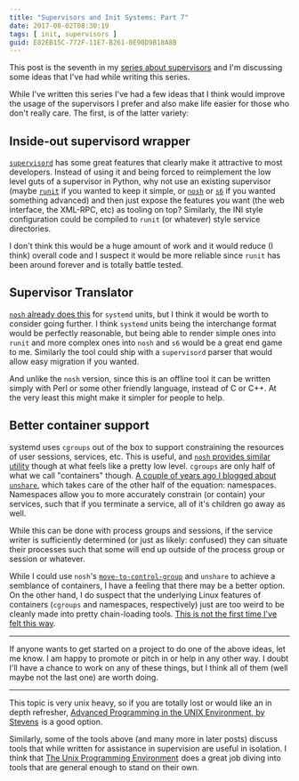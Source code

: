 ```yaml
---
title: "Supervisors and Init Systems: Part 7"
date: 2017-08-02T08:30:19
tags: [ init, supervisors ]
guid: E82EB15C-772F-11E7-B261-0E90D9B18A8B
---
```

This post is the seventh in my [series about supervisors][supervisors] and I'm
discussing some ideas that I've had while writing this series.

<!--more-->

While I've written this series I've had a few ideas that I think would improve
the usage of the supervisors I prefer and also make life easier for those who
don't really care.  The first, is of the latter variety:

## Inside-out supervisord wrapper

[`supervisord`][sd] has some great features that clearly make it attractive to
most developers.  Instead of using it and being forced to reimplement the low
level guts of a supervisor in Python, why not use an existing supervisor (maybe
[`runit`][runit] if you wanted to keep it simple, or [`nosh`][nosh] or
[`s6`][s6] if you wanted something advanced) and then just expose the features
you want (the web interface, the XML-RPC, etc) as tooling on top?  Similarly,
the INI style configuration could be compiled to `runit` (or whatever) style
service directories.

I don't think this would be a huge amount of work and it would reduce (I think)
overall code and I suspect it would be more reliable since `runit` has been
around forever and is totally battle tested.

## Supervisor Translator

[`nosh` already does this][csu] for `systemd` units, but I think it would be
worth to consider going further.  I think `systemd` units being the interchange
format would be perfectly reasonable, but being able to render simple ones into
`runit` and more complex ones into `nosh` and `s6` would be a great end game to
me.  Similarly the tool could ship with a `supervisord` parser that would allow
easy migration if you wanted.

And unlike the `nosh` version, since this is an offline tool it can be written
simply with Perl or some other friendly language, instead of C or C++.  At the
very least this might make it simpler for people to help.

## Better container support

systemd uses `cgroups` out of the box to support constraining the resources of
user sessions, services, etc.  This is useful, and [`nosh` provides similar
utility][m2cg] though at what feels like a pretty low level.  `cgroups` are only half
of what we call "containers" though.  [A couple of years ago I blogged about
`unshare`](/posts/pid-namespaces-in-linux/), which takes care of the other half
of the equation: namespaces.  Namespaces allow you to more accurately constrain
(or contain) your services, such that if you terminate a service, all of it's
children go away as well.

While this can be done with process groups and sessions, if the service writer
is sufficiently determined (or just as likely: confused) they can situate their
processes such that some will end up outside of the process group or session or
whatever.

While I could use `nosh`'s [`move-to-control-group`][m2cg] and `unshare` to
achieve a semblance of containers, I have a feeling that there may be a better
option.  On the other hand, I do suspect that the underlying Linux features of
containers (`cgroups` and namespaces, respectively) just are too weird to be
cleanly made into pretty chain-loading tools.  [This is not the first time I've
felt this way][angst].

---

If anyone wants to get started on a project to do one of the above ideas, let
me know.  I am happy to promote or pitch in or help in any other way.  I doubt
I'll have a chance to work on any of these things, but I think all of them
(well maybe not the last one) are worth doing.

---

This topic is very unix heavy, so if you are totally lost or would like an in
depth refresher, <a target="_blank" href="https://www.amazon.com/gp/product/0321637739/ref=as_li_tl?ie=UTF8&camp=1789&creative=9325&creativeASIN=0321637739&linkCode=as2&tag=afoolishmanif-20&linkId=9f20643e726defaa727849b7606fb656">Advanced Programming in the UNIX Environment, by Stevens</a><img src="//ir-na.amazon-adsystem.com/e/ir?t=afoolishmanif-20&l=am2&o=1&a=0321637739" width="1" height="1" border="0" alt="" style="border:none !important; margin:0px !important;" />
is a good option.

Similarly, some of the tools above (and many more in later posts) discuss tools
that while written for assistance in supervision are useful in isolation.  I
think that
<a target="_blank" href="https://www.amazon.com/gp/product/013937681X/ref=as_li_tl?ie=UTF8&camp=1789&creative=9325&creativeASIN=013937681X&linkCode=as2&tag=afoolishmanif-20&linkId=6279d8d234dff9ee5623e7ad7bed35df">The Unix Programming Environment</a><img src="//ir-na.amazon-adsystem.com/e/ir?t=afoolishmanif-20&l=am2&o=1&a=013937681X" width="1" height="1" border="0" alt="" style="border:none !important; margin:0px !important;" /> 
does a great job diving into tools that are general enough to stand on their
own.

[supervisors]: /tags/supervisors
[m2cg]: https://jdebp.eu/Softwares/nosh/guide/move-to-control-group.html
[angst]: /posts/linux-containers-and-docker-pstree/#the-inevitable-angst
[sd]: http://supervisord.org/
[runit]: http://smarden.org/runit/
[nosh]: https://jdebp.eu/Softwares/nosh/
[s6]: http://skarnet.org/software/s6/
[csu]: https://jdebp.eu/Softwares/nosh/guide/convert-systemd-units.html
